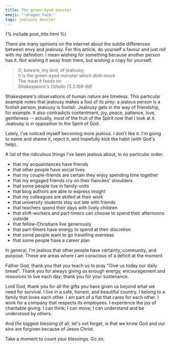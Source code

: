 ```yaml
---
title: The green-eyed monster
emoji: ":dragon_face:"
tags: jealousy monster
---
```


{% include post_title.html %}

There are many opinions on the internet about the subtle differences between envy and jealousy. For this article, do yourself a favour and just roll with my definition: I mean wishing for something because another person has it. Not wishing it away from them, but wishing a copy for yourself.

> O, beware, my lord, of jealousy;  
It is the green-eyed monster which doth mock  
The meat it feeds on  
_Shakespeare's Othello (3.3.166-68)_

Shakespeare's observations of human nature are timeless. This particular example notes that jealousy makes a fool of its prey: a jealous person is a foolish person; jealousy is foolish. Jealousy gets in the way of friendship, for example. It also contradicts contentment, joy, peace, patience, love, gentleness -- actually, most of the fruit of the Spirit now that I look at it. Jealousy is in opposition to the Spirit of God. 

Lately, I've noticed myself becoming more jealous. I don't like it. I'm going to name and shame it, reject it, and hopefully kick the habit (with God's help).

A list of the ridiculous things I've been jealous about, in no particular order:

- that my acquaintances have friends
- that other people have social lives
- that my couple-friends are certain they enjoy spending time together
- that my engaged friends cry on their fiancées' shoulders
- that some people live in family-units
- that blog authors are able to express insight
- that my colleagues are skilled at their work
- that university students stay out late with friends
- that teachers spend their days with lively children
- that shift-workers and part-timers can choose to spend their afternoons outside
- that fellow-Christians live generously
- that part-timers have energy to spend at their discretion
- that some people want to go travelling overseas
- that some people have a career plan

In general, I'm jealous that other people have certainty, community, and purpose. These are areas where I am conscious of a deficit at the moment.

Father God, thank you that you teach us to pray "Give us today our daily bread". Thank you for always giving us enough energy, encouragement and resources to live each day; thank you for your sustenance.

Lord God, thank you for all the gifts you have given us beyond what we need for survival. I live in a safe, honest, and beautiful country. I belong to a family that loves each other. I am part of a flat that cares for each other. I work for a company that respects its employees. I experience the joy of charitable giving. I can think; I can move; I can understand and be understood by others.

And the biggest blessing of all, let's not forget, is that we know God and our sins are forgiven because of Jesus Christ.

Take a moment to count your blessings. Go on.